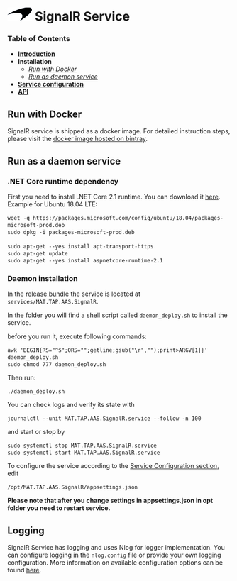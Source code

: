 # ![logo](/Media/branding.png) SignalR Service

### Table of Contents
- [**Introduction**](../README.md)<br>
- **Installation**<br>
  - [*Run with Docker*](#run-with-docker)<br>
  - [*Run as daemon service*](#run-as-a-daemon-service)<br>
- [**Service configuration**](ServiceConfig.md)<br>
- [**API**](API.md)<br>

## Run with Docker

SignalR service is shipped as a docker image. For detailed instruction steps, please visit the [docker image hosted on bintray](https://bintray.com/mclarenappliedtechnologies/mtap/signalr-service#read).

## Run as a daemon service
### .NET Core runtime dependency
First you need to install .NET Core 2.1 runtime. You can download it [here](https://www.microsoft.com/net/download/dotnet-core/2.1). Example for Ubuntu 18.04 LTE: 

```
wget -q https://packages.microsoft.com/config/ubuntu/18.04/packages-microsoft-prod.deb
sudo dpkg -i packages-microsoft-prod.deb

sudo apt-get --yes install apt-transport-https
sudo apt-get update
sudo apt-get --yes install aspnetcore-runtime-2.1
```

### Daemon installation
In the [release bundle](https://mclarenappliedtechnologies.zendesk.com/hc/en-us/sections/115000825753-Downloads) the service is located at `services/MAT.TAP.AAS.SignalR`.

In the folder you will find a shell script called `daemon_deploy.sh` to install the service.

before you run it, execute following commands:
```
awk 'BEGIN{RS="^$";ORS="";getline;gsub("\r","");print>ARGV[1]}' daemon_deploy.sh
sudo chmod 777 daemon_deploy.sh
```

Then run:
```
./daemon_deploy.sh
```

You can check logs and verify its state with

```
journalctl --unit MAT.TAP.AAS.SignalR.service --follow -n 100
```


and start or stop by 

```
sudo systemctl stop MAT.TAP.AAS.SignalR.service
sudo systemctl start MAT.TAP.AAS.SignalR.service
```

To configure the service according to the [Service Configuration section](ServiceConfig.md), edit
```
/opt/MAT.TAP.AAS.SignalR/appsettings.json
```

**Please note that after you change settings in appsettings.json in opt folder you need to restart service.**

## Logging

SignalR Service has logging and uses Nlog for logger implementation. You can configure logging in the `nlog.config` file or provide your own logging configuration. More information on available configuration options can be found [here](https://github.com/nlog/nlog/wiki/Configuration-file).

